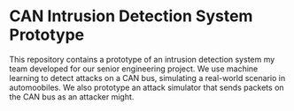 # CAN Intrusion Detection System Prototype #

This repository contains a prototype of an intrusion detection system my team developed for our senior engineering project. We use machine learning to detect attacks on a CAN bus, simulating a real-world scenario in automoobiles. We also prototype an attack simulator that sends packets on the CAN bus as an attacker might.
